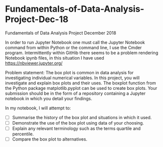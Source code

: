 # Fundamentals-of-Data-Analysis-Project-Dec-18
Fundamentals of Data Analysis Project December 2018

In order to run Jupyter Notebook one must call the Jupyter Notebook command from within Python or the command line, I use the Cmder program. Intermittently within GitHib there seems to be a problem rendering Notebook ipynb files, in this situation I have used https://nbviewer.jupyter.org/

Problem statement:
The box plot is common in data analysis for investigating individual numerical variables.
In this project, you will investigate and explain box plots and their uses. The boxplot
function from the Python package matplotlib.pyplot can be used to create box plots.
Your submission should be in the form of a repository containing a Jupyter notebook in
which you detail your findings. 

In my notebook, I will attempt to:
- [ ] Summarise the history of the box plot and situations in which it used.
- [ ] Demonstrate the use of the box plot using data of your choosing.
- [ ] Explain any relevant terminology such as the terms quartile and percentile.
- [ ] Compare the box plot to alternatives.

